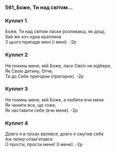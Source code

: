 ### 561_Боже, Ти над світом...
### Куплет 1
Боже, Ти над світом ласки розливаєш, як дощі, <br/>Хай же хоч одна краплина<br/>З цього припаде мені (і мені). -2р
### Куплет 2
Не покинь мене, мій Боже, ласк Своїх не відбери, <br/>Як Свою дитину, Отче,<br/>Ти до Себе пригорни (пригорни). -2р
### Куплет 3
Не покинь мене, мій Боже, а любити вчи мене <br/>Як чинити все, що гоже,<br/>Як наставити себе (вчи мене). -2р
### Куплет 4
Довго я в гріхах валявся, довго я смутив себе <br/>Аж тепер опам'ятався<br/>О прости, прости мене! (І мене). -2р

